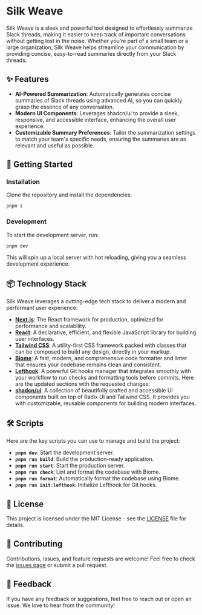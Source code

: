 # Silk Weave

Silk Weave is a sleek and powerful tool designed to effortlessly summarize Slack threads, making it easier to keep track of important conversations without getting lost in the noise. Whether you’re part of a small team or a large organization, Silk Weave helps streamline your communication by providing concise, easy-to-read summaries directly from your Slack threads.

## ✨ Features

- **AI-Powered Summarization**: Automatically generates concise summaries of Slack threads using advanced AI, so you can quickly grasp the essence of any conversation.
- **Modern UI Components**: Leverages shadcn/ui to provide a sleek, responsive, and accessible interface, enhancing the overall user experience.
- **Customizable Summary Preferences**: Tailor the summarization settings to match your team's specific needs, ensuring the summaries are as relevant and useful as possible.

## 🚀 Getting Started

### Installation

Clone the repository and install the dependencies:

```bash
pnpm i
```

### Development

To start the development server, run:

```bash
pnpm dev
```

This will spin up a local server with hot reloading, giving you a seamless development experience.

## 📦 Technology Stack

Silk Weave leverages a cutting-edge tech stack to deliver a modern and performant user experience:

- **[Next.js](https://nextjs.org/)**: The React framework for production, optimized for performance and scalability.
- **[React](https://reactjs.org/)**: A declarative, efficient, and flexible JavaScript library for building user interfaces.
- **[Tailwind CSS](https://tailwindcss.com/)**: A utility-first CSS framework packed with classes that can be composed to build any design, directly in your markup.
- **[Biome](https://biomejs.dev/)**: A fast, modern, and comprehensive code formatter and linter that ensures your codebase remains clean and consistent.
- **[Lefthook](https://github.com/evilmartians/lefthook)**: A powerful Git hooks manager that integrates smoothly with your workflow to run checks and formatting tools before commits.
Here are the updated sections with the requested changes:
- **[shadcn/ui](https://ui.shadcn.dev/)**: A collection of beautifully crafted and accessible UI components built on top of Radix UI and Tailwind CSS. It provides you with customizable, reusable components for building modern interfaces.

## 🛠️ Scripts

Here are the key scripts you can use to manage and build the project:

- **`pnpm dev`**: Start the development server.
- **`pnpm run build`**: Build the production-ready application.
- **`pnpm run start`**: Start the production server.
- **`pnpm run check`**: Lint and format the codebase with Biome.
- **`pnpm run format`**: Automatically format the codebase using Biome.
- **`pnpm run init:lefthook`**: Initialize Lefthook for Git hooks.

## 📄 License

This project is licensed under the MIT License - see the [LICENSE](LICENSE) file for details.

## 🤝 Contributing

Contributions, issues, and feature requests are welcome! Feel free to check the [issues page](#) or submit a pull request.

## 💬 Feedback

If you have any feedback or suggestions, feel free to reach out or open an issue. We love to hear from the community!
